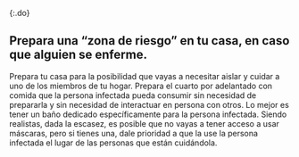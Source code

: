 {:.do}
## Prepara una “zona de riesgo” en tu casa, en caso que alguien se enferme.

Prepara tu casa para la posibilidad que vayas a necesitar aislar y cuidar a uno de los miembros de tu hogar. Prepara el cuarto por adelantado con comida que la persona infectada pueda consumir sin necesidad de prepararla y sin necesidad de interactuar en persona con otros. Lo mejor es tener un baño dedicado específicamente para la persona infectada. Siendo realistas, dada la escasez, es posible que no vayas a tener acceso a usar máscaras, pero si tienes una, dale prioridad a que la use la persona infectada el lugar de las personas que están cuidándola.
